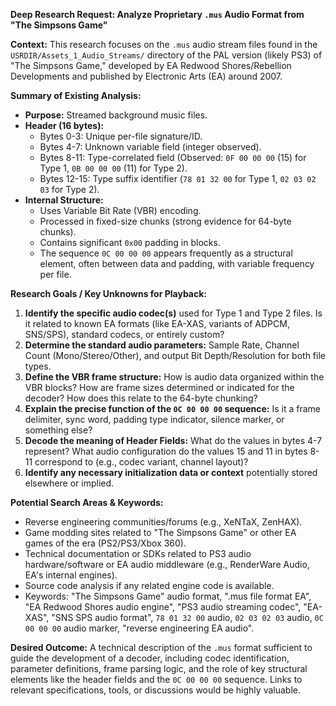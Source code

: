 **Deep Research Request: Analyze Proprietary `.mus` Audio Format from "The Simpsons Game"**

**Context:**
This research focuses on the `.mus` audio stream files found in the `USRDIR/Assets_1_Audio_Streams/` directory of the PAL version (likely PS3) of "The Simpsons Game," developed by EA Redwood Shores/Rebellion Developments and published by Electronic Arts (EA) around 2007.

**Summary of Existing Analysis:**
* **Purpose:** Streamed background music files.
* **Header (16 bytes):**
    * Bytes 0-3: Unique per-file signature/ID.
    * Bytes 4-7: Unknown variable field (integer observed).
    * Bytes 8-11: Type-correlated field (Observed: `0F 00 00 00` (15) for Type 1, `0B 00 00 00` (11) for Type 2).
    * Bytes 12-15: Type suffix identifier (`78 01 32 00` for Type 1, `02 03 02 03` for Type 2).
* **Internal Structure:**
    * Uses Variable Bit Rate (VBR) encoding.
    * Processed in fixed-size chunks (strong evidence for 64-byte chunks).
    * Contains significant `0x00` padding in blocks.
    * The sequence `0C 00 00 00` appears frequently as a structural element, often between data and padding, with variable frequency per file.

**Research Goals / Key Unknowns for Playback:**
1.  **Identify the specific audio codec(s)** used for Type 1 and Type 2 files. Is it related to known EA formats (like EA-XAS, variants of ADPCM, SNS/SPS), standard codecs, or entirely custom?
2.  **Determine the standard audio parameters:** Sample Rate, Channel Count (Mono/Stereo/Other), and output Bit Depth/Resolution for both file types.
3.  **Define the VBR frame structure:** How is audio data organized within the VBR blocks? How are frame sizes determined or indicated for the decoder? How does this relate to the 64-byte chunking?
4.  **Explain the precise function of the `0C 00 00 00` sequence:** Is it a frame delimiter, sync word, padding type indicator, silence marker, or something else?
5.  **Decode the meaning of Header Fields:** What do the values in bytes 4-7 represent? What audio configuration do the values 15 and 11 in bytes 8-11 correspond to (e.g., codec variant, channel layout)?
6.  **Identify any necessary initialization data or context** potentially stored elsewhere or implied.

**Potential Search Areas & Keywords:**
* Reverse engineering communities/forums (e.g., XeNTaX, ZenHAX).
* Game modding sites related to "The Simpsons Game" or other EA games of the era (PS2/PS3/Xbox 360).
* Technical documentation or SDKs related to PS3 audio hardware/software or EA audio middleware (e.g., RenderWare Audio, EA's internal engines).
* Source code analysis if any related engine code is available.
* Keywords: "The Simpsons Game" audio format, ".mus file format EA", "EA Redwood Shores audio engine", "PS3 audio streaming codec", "EA-XAS", "SNS SPS audio format", `78 01 32 00` audio, `02 03 02 03` audio, `0C 00 00 00` audio marker, "reverse engineering EA audio".

**Desired Outcome:**
A technical description of the `.mus` format sufficient to guide the development of a decoder, including codec identification, parameter definitions, frame parsing logic, and the role of key structural elements like the header fields and the `0C 00 00 00` sequence. Links to relevant specifications, tools, or discussions would be highly valuable.